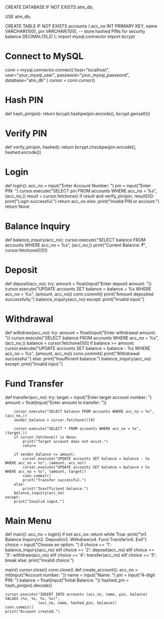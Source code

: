 CREATE DATABASE IF NOT EXISTS atm_db;

USE atm_db;

CREATE TABLE IF NOT EXISTS accounts (
    acc_no INT PRIMARY KEY,
    name VARCHAR(100),
    pin VARCHAR(100), -- store hashed PINs for security
    balance DECIMAL(10,2)
);
import mysql.connector
import bcrypt

# Connect to MySQL
conn = mysql.connector.connect(
    host="localhost",
    user="your_mysql_user",
    password="your_mysql_password",
    database="atm_db"
)
cursor = conn.cursor()

# Hash PIN
def hash_pin(pin):
    return bcrypt.hashpw(pin.encode(), bcrypt.gensalt())

# Verify PIN
def verify_pin(pin, hashed):
    return bcrypt.checkpw(pin.encode(), hashed.encode())

# Login
def login():
    acc_no = input("Enter Account Number: ")
    pin = input("Enter PIN: ")
    cursor.execute("SELECT pin FROM accounts WHERE acc_no = %s", (acc_no,))
    result = cursor.fetchone()
    if result and verify_pin(pin, result[0]):
        print("Login successful.")
        return acc_no
    else:
        print("Invalid PIN or account.")
        return None

# Balance Inquiry
def balance_inquiry(acc_no):
    cursor.execute("SELECT balance FROM accounts WHERE acc_no = %s", (acc_no,))
    print("Current Balance: ₹", cursor.fetchone()[0])

# Deposit
def deposit(acc_no):
    try:
        amount = float(input("Enter deposit amount: "))
        cursor.execute("UPDATE accounts SET balance = balance + %s WHERE acc_no = %s", (amount, acc_no))
        conn.commit()
        print("Amount deposited successfully.")
        balance_inquiry(acc_no)
    except:
        print("Invalid input.")

# Withdrawal
def withdraw(acc_no):
    try:
        amount = float(input("Enter withdrawal amount: "))
        cursor.execute("SELECT balance FROM accounts WHERE acc_no = %s", (acc_no,))
        balance = cursor.fetchone()[0]
        if balance >= amount:
            cursor.execute("UPDATE accounts SET balance = balance - %s WHERE acc_no = %s", (amount, acc_no))
            conn.commit()
            print("Withdrawal successful.")
        else:
            print("Insufficient balance.")
        balance_inquiry(acc_no)
    except:
        print("Invalid input.")

# Fund Transfer
def transfer(acc_no):
    try:
        target = input("Enter target account number: ")
        amount = float(input("Enter amount to transfer: "))

        cursor.execute("SELECT balance FROM accounts WHERE acc_no = %s", (acc_no,))
        sender_balance = cursor.fetchone()[0]

        cursor.execute("SELECT * FROM accounts WHERE acc_no = %s", (target,))
        if cursor.fetchone() is None:
            print("Target account does not exist.")
            return

        if sender_balance >= amount:
            cursor.execute("UPDATE accounts SET balance = balance - %s WHERE acc_no = %s", (amount, acc_no))
            cursor.execute("UPDATE accounts SET balance = balance + %s WHERE acc_no = %s", (amount, target))
            conn.commit()
            print("Transfer successful.")
        else:
            print("Insufficient balance.")
        balance_inquiry(acc_no)
    except:
        print("Invalid input.")

# Main Menu
def main():
    acc_no = login()
    if not acc_no:
        return
    while True:
        print("\n1. Balance Inquiry\n2. Deposit\n3. Withdraw\n4. Fund Transfer\n5. Exit")
        choice = input("Choose an option: ")
        if choice == '1':
            balance_inquiry(acc_no)
        elif choice == '2':
            deposit(acc_no)
        elif choice == '3':
            withdraw(acc_no)
        elif choice == '4':
            transfer(acc_no)
        elif choice == '5':
            break
        else:
            print("Invalid choice.")

main()
cursor.close()
conn.close()
def create_account():
    acc_no = int(input("Account number: "))
    name = input("Name: ")
    pin = input("4-digit PIN: ")
    balance = float(input("Initial Balance: "))
    hashed_pin = hash_pin(pin).decode()

    cursor.execute("INSERT INTO accounts (acc_no, name, pin, balance) VALUES (%s, %s, %s, %s)",
                   (acc_no, name, hashed_pin, balance))
    conn.commit()
    print("Account created.")

